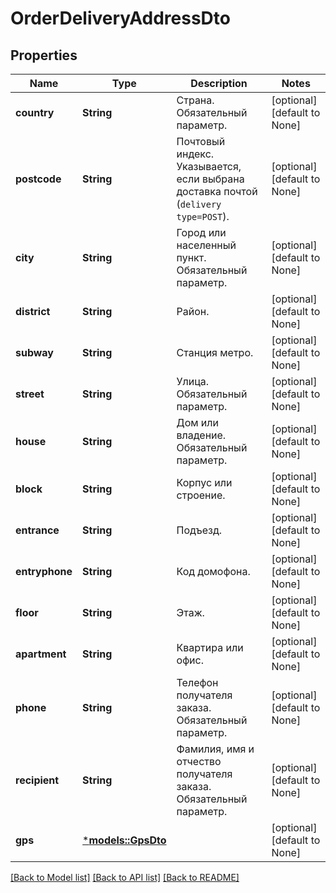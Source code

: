 # OrderDeliveryAddressDto

## Properties
Name | Type | Description | Notes
------------ | ------------- | ------------- | -------------
**country** | **String** | Страна.  Обязательный параметр.  | [optional] [default to None]
**postcode** | **String** | Почтовый индекс.  Указывается, если выбрана доставка почтой (`delivery type=POST`).  | [optional] [default to None]
**city** | **String** | Город или населенный пункт.  Обязательный параметр.  | [optional] [default to None]
**district** | **String** | Район. | [optional] [default to None]
**subway** | **String** | Станция метро. | [optional] [default to None]
**street** | **String** | Улица.  Обязательный параметр.  | [optional] [default to None]
**house** | **String** | Дом или владение.  Обязательный параметр.  | [optional] [default to None]
**block** | **String** | Корпус или строение. | [optional] [default to None]
**entrance** | **String** | Подъезд. | [optional] [default to None]
**entryphone** | **String** | Код домофона. | [optional] [default to None]
**floor** | **String** | Этаж. | [optional] [default to None]
**apartment** | **String** | Квартира или офис. | [optional] [default to None]
**phone** | **String** | Телефон получателя заказа.  Обязательный параметр.  | [optional] [default to None]
**recipient** | **String** | Фамилия, имя и отчество получателя заказа.  Обязательный параметр.  | [optional] [default to None]
**gps** | [***models::GpsDto**](GpsDTO.md) |  | [optional] [default to None]

[[Back to Model list]](../README.md#documentation-for-models) [[Back to API list]](../README.md#documentation-for-api-endpoints) [[Back to README]](../README.md)


